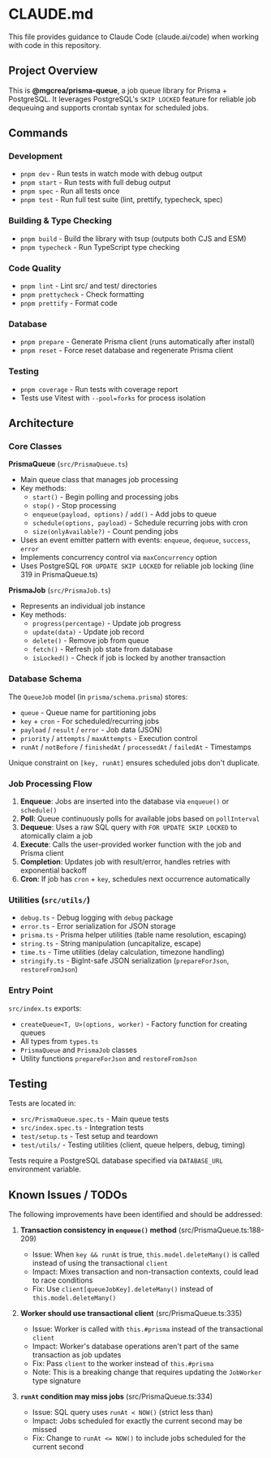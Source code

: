 # CLAUDE.md

This file provides guidance to Claude Code (claude.ai/code) when working with code in this repository.

## Project Overview

This is **@mgcrea/prisma-queue**, a job queue library for Prisma + PostgreSQL. It leverages PostgreSQL's `SKIP LOCKED` feature for reliable job dequeuing and supports crontab syntax for scheduled jobs.

## Commands

### Development
- `pnpm dev` - Run tests in watch mode with debug output
- `pnpm start` - Run tests with full debug output
- `pnpm spec` - Run all tests once
- `pnpm test` - Run full test suite (lint, prettify, typecheck, spec)

### Building & Type Checking
- `pnpm build` - Build the library with tsup (outputs both CJS and ESM)
- `pnpm typecheck` - Run TypeScript type checking

### Code Quality
- `pnpm lint` - Lint src/ and test/ directories
- `pnpm prettycheck` - Check formatting
- `pnpm prettify` - Format code

### Database
- `pnpm prepare` - Generate Prisma client (runs automatically after install)
- `pnpm reset` - Force reset database and regenerate Prisma client

### Testing
- `pnpm coverage` - Run tests with coverage report
- Tests use Vitest with `--pool=forks` for process isolation

## Architecture

### Core Classes

**PrismaQueue** (`src/PrismaQueue.ts`)
- Main queue class that manages job processing
- Key methods:
  - `start()` - Begin polling and processing jobs
  - `stop()` - Stop processing
  - `enqueue(payload, options)` / `add()` - Add jobs to queue
  - `schedule(options, payload)` - Schedule recurring jobs with cron
  - `size(onlyAvailable?)` - Count pending jobs
- Uses an event emitter pattern with events: `enqueue`, `dequeue`, `success`, `error`
- Implements concurrency control via `maxConcurrency` option
- Uses PostgreSQL `FOR UPDATE SKIP LOCKED` for reliable job locking (line 319 in PrismaQueue.ts)

**PrismaJob** (`src/PrismaJob.ts`)
- Represents an individual job instance
- Key methods:
  - `progress(percentage)` - Update job progress
  - `update(data)` - Update job record
  - `delete()` - Remove job from queue
  - `fetch()` - Refresh job state from database
  - `isLocked()` - Check if job is locked by another transaction

### Database Schema

The `QueueJob` model (in `prisma/schema.prisma`) stores:
- `queue` - Queue name for partitioning jobs
- `key` + `cron` - For scheduled/recurring jobs
- `payload` / `result` / `error` - Job data (JSON)
- `priority` / `attempts` / `maxAttempts` - Execution control
- `runAt` / `notBefore` / `finishedAt` / `processedAt` / `failedAt` - Timestamps

Unique constraint on `[key, runAt]` ensures scheduled jobs don't duplicate.

### Job Processing Flow

1. **Enqueue**: Jobs are inserted into the database via `enqueue()` or `schedule()`
2. **Poll**: Queue continuously polls for available jobs based on `pollInterval`
3. **Dequeue**: Uses a raw SQL query with `FOR UPDATE SKIP LOCKED` to atomically claim a job
4. **Execute**: Calls the user-provided worker function with the job and Prisma client
5. **Completion**: Updates job with result/error, handles retries with exponential backoff
6. **Cron**: If job has `cron` + `key`, schedules next occurrence automatically

### Utilities (`src/utils/`)

- `debug.ts` - Debug logging with `debug` package
- `error.ts` - Error serialization for JSON storage
- `prisma.ts` - Prisma helper utilities (table name resolution, escaping)
- `string.ts` - String manipulation (uncapitalize, escape)
- `time.ts` - Time utilities (delay calculation, timezone handling)
- `stringify.ts` - BigInt-safe JSON serialization (`prepareForJson`, `restoreFromJson`)

### Entry Point

`src/index.ts` exports:
- `createQueue<T, U>(options, worker)` - Factory function for creating queues
- All types from `types.ts`
- `PrismaQueue` and `PrismaJob` classes
- Utility functions `prepareForJson` and `restoreFromJson`

## Testing

Tests are located in:
- `src/PrismaQueue.spec.ts` - Main queue tests
- `src/index.spec.ts` - Integration tests
- `test/setup.ts` - Test setup and teardown
- `test/utils/` - Testing utilities (client, queue helpers, debug, timing)

Tests require a PostgreSQL database specified via `DATABASE_URL` environment variable.

## Known Issues / TODOs

The following improvements have been identified and should be addressed:

1. **Transaction consistency in `enqueue()` method** (src/PrismaQueue.ts:188-209)
   - Issue: When `key && runAt` is true, `this.model.deleteMany()` is called instead of using the transactional `client`
   - Impact: Mixes transaction and non-transaction contexts, could lead to race conditions
   - Fix: Use `client[queueJobKey].deleteMany()` instead of `this.model.deleteMany()`

2. **Worker should use transactional client** (src/PrismaQueue.ts:335)
   - Issue: Worker is called with `this.#prisma` instead of the transactional `client`
   - Impact: Worker's database operations aren't part of the same transaction as job updates
   - Fix: Pass `client` to the worker instead of `this.#prisma`
   - Note: This is a breaking change that requires updating the `JobWorker` type signature

3. **`runAt` condition may miss jobs** (src/PrismaQueue.ts:334)
   - Issue: SQL query uses `runAt < NOW()` (strict less than)
   - Impact: Jobs scheduled for exactly the current second may be missed
   - Fix: Change to `runAt <= NOW()` to include jobs scheduled for the current second